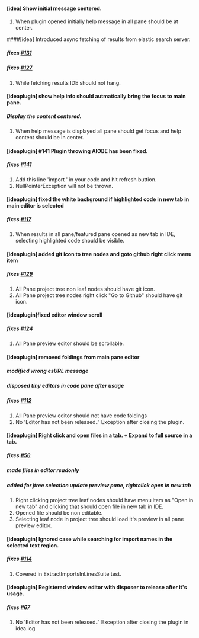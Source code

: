 #### [idea] Show initial message centered.
1. When plugin opened initially help message in all pane should be at center.

####[idea] Introduced async fetching of results from elastic search server.
##### fixes <a href='https://github.com/Imaginea/BetterDocs/issues/131'> #131 </a>
##### fixes <a href='https://github.com/Imaginea/BetterDocs/issues/127'> #127 </a>
1. While fetching results IDE should not hang.

#### [ideaplugin] show help info should autmatically bring the focus to main pane.
##### Display the content centered.
1. When help message is displayed all pane should get focus and help content should be in 			center.

#### [ideaplugin] #141 Plugin throwing AIOBE has been fixed.
##### fixes <a href='https://github.com/Imaginea/BetterDocs/issues/141'> #141 </a>
1. Add this line 'import ' in your code and hit refresh buttion.
2. NullPointerException will not be thrown.

#### [ideaplugin] fixed the white background if highlighted code in new tab in main editor  is selected
##### fixes <a href='https://github.com/Imaginea/BetterDocs/issues/117'> #117 </a>
1. When results in all pane/featured pane opened as new tab in IDE, selecting highlighted code 
		should be visible.

#### [ideaplugin] added git icon to tree nodes and goto github right click menu item
##### fixes <a href='https://github.com/Imaginea/BetterDocs/issues/129'> #129 </a>
1. All Pane project tree non leaf nodes should have git icon.
2. All Pane project tree nodes right click "Go to Github" should have git icon.

#### [ideaplugin]fixed editor window scroll
##### fixes <a href='https://github.com/Imaginea/BetterDocs/issues/124'> #124 </a>
1. All Pane preview editor should be scrollable.

#### [ideaplugin] removed foldings from main pane editor
##### modified wrong esURL message
##### disposed tiny editors in code pane after usage
##### fixes <a href='https://github.com/Imaginea/BetterDocs/issues/112'> #112 </a>
1. All Pane preview editor should not have code foldings
2. No 'Editor has not been released..' Exception after closing the plugin.

#### [ideaplugin] Right click and open files in a tab. + Expand to full source in a tab.
##### fixes <a href='https://github.com/Imaginea/BetterDocs/issues/56'> #56 </a>
##### made files in editor readonly
##### added for jtree selection update preview pane, rightclick open in new tab
1. Right clicking project tree leaf nodes should have menu item as "Open in new tab" and clicking that should open file in new tab in IDE.
2. Opened file should be non editable.
3. Selecting leaf node in project tree should load it's preview in all pane preview editor.

#### [ideaplugin] Ignored case while searching for import names in the selected text region.
##### fixes <a href='https://github.com/Imaginea/BetterDocs/issues/114'> #114 </a>
1. Covered in ExtractImportsInLinesSuite test.

#### [ideaplugin] Registered window editor with disposer to release after it's usage.
##### fixes <a href='https://github.com/Imaginea/BetterDocs/issues/67'> #67 </a>
1. No 'Editor has not been released..' Exception after closing the plugin in idea.log
